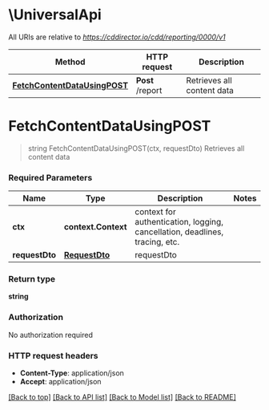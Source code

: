 # \UniversalApi

All URIs are relative to *https://cddirector.io/cdd/reporting/0000/v1*

Method | HTTP request | Description
------------- | ------------- | -------------
[**FetchContentDataUsingPOST**](UniversalApi.md#FetchContentDataUsingPOST) | **Post** /report | Retrieves all content data


# **FetchContentDataUsingPOST**
> string FetchContentDataUsingPOST(ctx, requestDto)
Retrieves all content data

### Required Parameters

Name | Type | Description  | Notes
------------- | ------------- | ------------- | -------------
 **ctx** | **context.Context** | context for authentication, logging, cancellation, deadlines, tracing, etc.
  **requestDto** | [**RequestDto**](RequestDto.md)| requestDto | 

### Return type

**string**

### Authorization

No authorization required

### HTTP request headers

 - **Content-Type**: application/json
 - **Accept**: application/json

[[Back to top]](#) [[Back to API list]](../README.md#documentation-for-api-endpoints) [[Back to Model list]](../README.md#documentation-for-models) [[Back to README]](../README.md)

